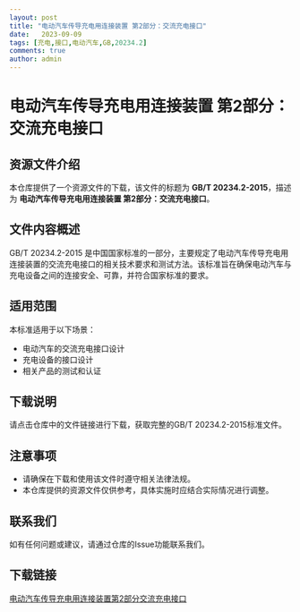 ```yaml
---
layout: post
title: "电动汽车传导充电用连接装置 第2部分：交流充电接口"
date:   2023-09-09
tags: [充电,接口,电动汽车,GB,20234.2]
comments: true
author: admin
---
```

# 电动汽车传导充电用连接装置 第2部分：交流充电接口

## 资源文件介绍

本仓库提供了一个资源文件的下载，该文件的标题为 **GB/T 20234.2-2015**，描述为 **电动汽车传导充电用连接装置 第2部分：交流充电接口**。

## 文件内容概述

GB/T 20234.2-2015 是中国国家标准的一部分，主要规定了电动汽车传导充电用连接装置的交流充电接口的相关技术要求和测试方法。该标准旨在确保电动汽车与充电设备之间的连接安全、可靠，并符合国家标准的要求。

## 适用范围

本标准适用于以下场景：
- 电动汽车的交流充电接口设计
- 充电设备的接口设计
- 相关产品的测试和认证

## 下载说明

请点击仓库中的文件链接进行下载，获取完整的GB/T 20234.2-2015标准文件。

## 注意事项

- 请确保在下载和使用该文件时遵守相关法律法规。
- 本仓库提供的资源文件仅供参考，具体实施时应结合实际情况进行调整。

## 联系我们

如有任何问题或建议，请通过仓库的Issue功能联系我们。

## 下载链接

[电动汽车传导充电用连接装置第2部分交流充电接口](https://pan.quark.cn/s/8433d89df9d1)